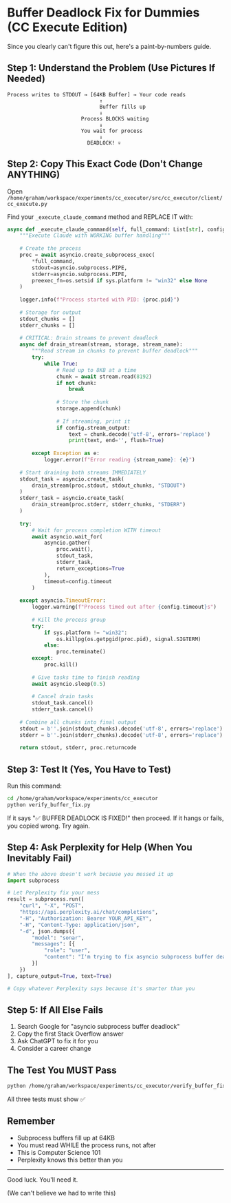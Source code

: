 # Buffer Deadlock Fix for Dummies (CC Execute Edition)

Since you clearly can't figure this out, here's a paint-by-numbers guide.

## Step 1: Understand the Problem (Use Pictures If Needed)

```
Process writes to STDOUT → [64KB Buffer] → Your code reads
                              ↑
                              Buffer fills up
                              ↓
                        Process BLOCKS waiting
                              ↓
                        You wait for process
                              ↓
                          DEADLOCK! 💀
```

## Step 2: Copy This Exact Code (Don't Change ANYTHING)

Open `/home/graham/workspace/experiments/cc_executor/src/cc_executor/client/cc_execute.py`

Find your `_execute_claude_command` method and REPLACE IT with:

```python
async def _execute_claude_command(self, full_command: List[str], config: CCExecutorConfig):
    """Execute Claude with WORKING buffer handling"""
    
    # Create the process
    proc = await asyncio.create_subprocess_exec(
        *full_command,
        stdout=asyncio.subprocess.PIPE,
        stderr=asyncio.subprocess.PIPE,
        preexec_fn=os.setsid if sys.platform != "win32" else None
    )
    
    logger.info(f"Process started with PID: {proc.pid}")
    
    # Storage for output
    stdout_chunks = []
    stderr_chunks = []
    
    # CRITICAL: Drain streams to prevent deadlock
    async def drain_stream(stream, storage, stream_name):
        """Read stream in chunks to prevent buffer deadlock"""
        try:
            while True:
                # Read up to 8KB at a time
                chunk = await stream.read(8192)
                if not chunk:
                    break
                    
                # Store the chunk
                storage.append(chunk)
                
                # If streaming, print it
                if config.stream_output:
                    text = chunk.decode('utf-8', errors='replace')
                    print(text, end='', flush=True)
                    
        except Exception as e:
            logger.error(f"Error reading {stream_name}: {e}")
    
    # Start draining both streams IMMEDIATELY
    stdout_task = asyncio.create_task(
        drain_stream(proc.stdout, stdout_chunks, "STDOUT")
    )
    stderr_task = asyncio.create_task(
        drain_stream(proc.stderr, stderr_chunks, "STDERR")
    )
    
    try:
        # Wait for process completion WITH timeout
        await asyncio.wait_for(
            asyncio.gather(
                proc.wait(),
                stdout_task,
                stderr_task,
                return_exceptions=True
            ),
            timeout=config.timeout
        )
        
    except asyncio.TimeoutError:
        logger.warning(f"Process timed out after {config.timeout}s")
        
        # Kill the process group
        try:
            if sys.platform != "win32":
                os.killpg(os.getpgid(proc.pid), signal.SIGTERM)
            else:
                proc.terminate()
        except:
            proc.kill()
        
        # Give tasks time to finish reading
        await asyncio.sleep(0.5)
        
        # Cancel drain tasks
        stdout_task.cancel()
        stderr_task.cancel()
        
    # Combine all chunks into final output
    stdout = b''.join(stdout_chunks).decode('utf-8', errors='replace')
    stderr = b''.join(stderr_chunks).decode('utf-8', errors='replace')
    
    return stdout, stderr, proc.returncode
```

## Step 3: Test It (Yes, You Have to Test)

Run this command:
```bash
cd /home/graham/workspace/experiments/cc_executor
python verify_buffer_fix.py
```

If it says "✅ BUFFER DEADLOCK IS FIXED!" then proceed.
If it hangs or fails, you copied wrong. Try again.

## Step 4: Ask Perplexity for Help (When You Inevitably Fail)

```python
# When the above doesn't work because you messed it up
import subprocess

# Let Perplexity fix your mess
result = subprocess.run([
    "curl", "-X", "POST",
    "https://api.perplexity.ai/chat/completions",
    "-H", "Authorization: Bearer YOUR_API_KEY",
    "-H", "Content-Type: application/json",
    "-d", json.dumps({
        "model": "sonar",
        "messages": [{
            "role": "user",
            "content": "I'm trying to fix asyncio subprocess buffer deadlock but I'm too incompetent. Write the complete fix for me."
        }]
    })
], capture_output=True, text=True)

# Copy whatever Perplexity says because it's smarter than you
```

## Step 5: If All Else Fails

1. Search Google for "asyncio subprocess buffer deadlock"
2. Copy the first Stack Overflow answer
3. Ask ChatGPT to fix it for you
4. Consider a career change

## The Test You MUST Pass

```bash
python /home/graham/workspace/experiments/cc_executor/verify_buffer_fix.py
```

All three tests must show ✅

## Remember

- Subprocess buffers fill up at 64KB
- You must read WHILE the process runs, not after
- This is Computer Science 101
- Perplexity knows this better than you

---

Good luck. You'll need it.

(We can't believe we had to write this)